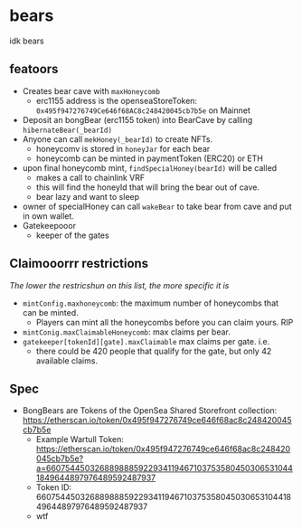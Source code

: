 # bears

idk bears

## featoors

-   Creates bear cave with `maxHoneycomb`
    -   erc1155 address is the openseaStoreToken: `0x495f947276749Ce646f68AC8c248420045cb7b5e` on Mainnet
-   Deposit an bongBear (erc1155 token) into BearCave by calling `hibernateBear(_bearId)`
-   Anyone can call `mekHoney(_bearId)` to create NFTs.
    -   honeycomv is stored in `honeyJar` for each bear
    -   honeycomb can be minted in paymentToken (ERC20) or ETH
-   upon final honeycomb mint, `findSpecialHoney(bearId)` will be called
    -   makes a call to chainlink VRF
    -   this will find the honeyId that will bring the bear out of cave.
    -   bear lazy and want to sleep
-   owner of specialHoney can call `wakeBear` to take bear from cave and put in own wallet.
-   Gatekeepooor
    -   keeper of the gates

## Claimooorrr restrictions

_The lower the restricshun on this list, the more specific it is_

-   `mintConfig.maxhoneycomb`: the maximum number of honeycombs that can be minted.
    -   Players can mint all the honeycombs before you can claim yours. RIP
-   `mintConig.maxClaimableHoneycomb`: max claims per bear.
-   `gatekeeper[tokenId][gate].maxClaimable` max claims per gate. i.e.
    -   there could be 420 people that qualify for the gate, but only 42 available claims.

## Spec

-   BongBears are Tokens of the OpenSea Shared Storefront collection: https://etherscan.io/token/0x495f947276749ce646f68ac8c248420045cb7b5e
    -   Example Wartull Token: https://etherscan.io/token/0x495f947276749ce646f68ac8c248420045cb7b5e?a=66075445032688988859229341194671037535804503065310441849644897976489592487937
    -   Token ID: 66075445032688988859229341194671037535804503065310441849644897976489592487937
    -   wtf
